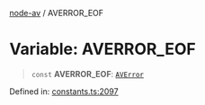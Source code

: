 [node-av](../globals.md) / AVERROR\_EOF

# Variable: AVERROR\_EOF

> `const` **AVERROR\_EOF**: [`AVError`](../type-aliases/AVError.md)

Defined in: [constants.ts:2097](https://github.com/seydx/av/blob/f8631fc881b394300b1479f511d55cf1c370a87f/src/constants/constants.ts#L2097)
